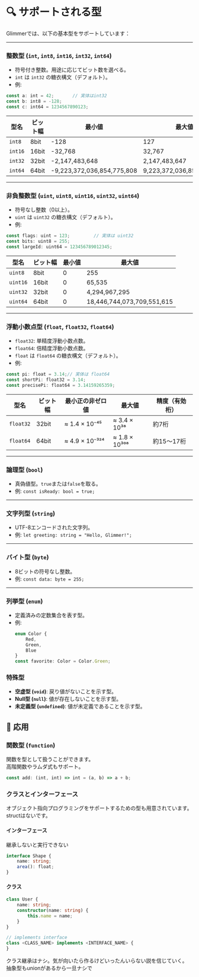 # 🔍 サポートされる型
Glimmerでは、以下の基本型をサポートしています：

---
### 整数型 (`int`, `int8`, `int16`, `int32`, `int64`)
- 符号付き整数。用途に応じてビット数を選べる。
- `int` は `int32` の糖衣構文（デフォルト）。
- 例:
```ts
const a: int = 42;       // 実体はint32
const b: int8 = -128;
const c: int64 = 1234567890123;
```

| 型名      | ビット幅  | 最小値                        | 最大値                       |
| ------- | ----- | -------------------------- | ------------------------- |
| `int8`  | 8bit  | -128                       | 127                       |
| `int16` | 16bit | -32,768                    | 32,767                    |
| `int32` | 32bit | -2,147,483,648             | 2,147,483,647             |
| `int64` | 64bit | -9,223,372,036,854,775,808 | 9,223,372,036,854,775,807 |

---
### 非負整数型 (`uint`, `uint8`, `uint16`, `uint32`, `uint64`)
- 符号なし整数（0以上）。
- `uint` は `uint32` の糖衣構文（デフォルト）。
- 例:
```ts 
const flags: uint = 123;         // 実体は uint32
const bits: uint8 = 255;
const largeId: uint64 = 123456789012345;
```

| 型名       | ビット幅  | 最小値 | 最大値                        |
| -------- | ----- | --- | -------------------------- |
| `uint8`  | 8bit  | 0   | 255                        |
| `uint16` | 16bit | 0   | 65,535                     |
| `uint32` | 32bit | 0   | 4,294,967,295              |
| `uint64` | 64bit | 0   | 18,446,744,073,709,551,615 |

---
### 浮動小数点型 (`float`, `float32`, `float64`)

- `float32`: 単精度浮動小数点数。
- `float64`: 倍精度浮動小数点数。
- `float` は `float64` の糖衣構文（デフォルト）。
- 例:
```ts
const pi: float = 3.14;// 実体は float64
const shortPi: float32 = 3.14;
const precisePi: float64 = 3.14159265359;
```

|型名|ビット幅|最小正の非ゼロ値|最大値|精度（有効桁）|
|---|---|---|---|---|
|`float32`|32bit|≈ 1.4 × 10⁻⁴⁵|≈ 3.4 × 10³⁸|約7桁|
|`float64`|64bit|≈ 4.9 × 10⁻³²⁴|≈ 1.8 × 10³⁰⁸|約15〜17桁|

---
### 論理型 (`bool`)
- 真偽値型。`true`または`false`を取る。
- 例: `const isReady: bool = true;`

---
### 文字列型 (`string`)
- UTF-8エンコードされた文字列。
- 例: `let greeting: string = "Hello, Glimmer!";`
---
### バイト型 (`byte`)
- 8ビットの符号なし整数。
- 例: `const data: byte = 255;`
---
### 列挙型 (`enum`)
- 定義済みの定数集合を表す型。
- 例:
  ```ts
  enum Color {
      Red,
      Green,
      Blue
  }
  const favorite: Color = Color.Green;
  ```

### 特殊型
- **空虚型 (`void`)**: 戻り値がないことを示す型。
- **Null型 (`null`)**: 値が存在しないことを示す型。
- **未定義型 (`undefined`)**: 値が未定義であることを示す型。

## 🚀 応用
### 関数型 (`function`)
関数を型として扱うことができます。  
高階関数やラムダ式もサポート。

```ts
const add: (int, int) => int = (a, b) => a + b;
```

### クラスとインターフェース
オブジェクト指向プログラミングをサポートするための型も用意されています。structはないです。

#### インターフェース
継承しないと実行できない
```ts
interface Shape {
    name: string;
    area(): float;
}
```

#### クラス
```ts
class User {
    name: string;
    constructor(name: string) {
        this.name = name;
    }
}

// implements interface
class <CLASS_NAME> implements <INTERFACE_NAME> {
}
```
クラス継承はナシ。気が向いたら作るけどいったんいらない説を信じていく。
抽象型もunionがあるから一旦ナシで
